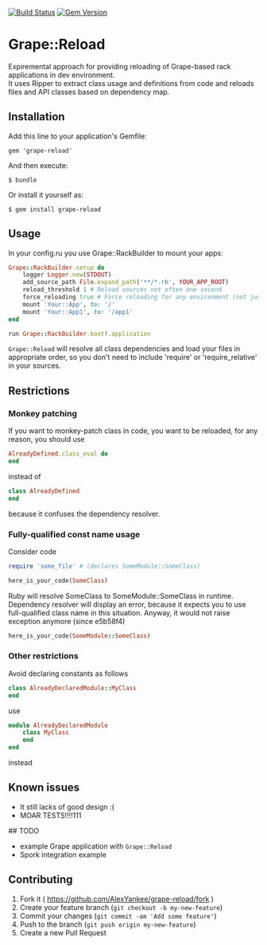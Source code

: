 [![Build Status](https://travis-ci.org/AlexYankee/grape-reload.svg?branch=master)](https://travis-ci.org/AlexYankee/grape-reload)
[![Gem Version](https://badge.fury.io/rb/grape-reload.svg)](http://badge.fury.io/rb/grape-reload)

# Grape::Reload

Expiremental approach for providing reloading of Grape-based rack applications in dev environment.  
It uses Ripper to extract class usage and definitions from code and reloads files and API classes based on dependency map.

## Installation

Add this line to your application's Gemfile:

    gem 'grape-reload'

And then execute:

    $ bundle

Or install it yourself as:

    $ gem install grape-reload

## Usage

In your config.ru you use Grape::RackBuilder to mount your apps:

```ruby
Grape::RackBuilder.setup do
    logger Logger.new(STDOUT)
    add_source_path File.expand_path('**/*.rb', YOUR_APP_ROOT)
    reload_threshold 1 # Reload sources not often one second
    force_reloading true # Force reloading for any environment (not just dev), useful for testing
    mount 'Your::App', to: '/'
    mount 'Your::App1', to: '/app1'
end

run Grape::RackBuilder.boot!.application
```

`Grape::Reload` will resolve all class dependencies and load your files in appropriate order, so you don't need to include 'require' or 'require_relative' in your sources.

## Restrictions

### Monkey patching

If you want to monkey-patch class in code, you want to be reloaded, for any reason, you should use

```ruby
AlreadyDefined.class_eval do 
end
```

instead of

```ruby
class AlreadyDefined
end
```

because it confuses the dependency resolver.

### Fully-qualified const name usage

Consider code

```ruby
require 'some_file' # (declares SomeModule::SomeClass)

here_is_your_code(SomeClass)
```

Ruby will resolve SomeClass to SomeModule::SomeClass in runtime.
Dependency resolver will display an error, because it expects you to
use full-qualified class name in this situation.
Anyway, it would not raise exception anymore (since e5b58f4)

```ruby
here_is_your_code(SomeModule::SomeClass)
```

### Other restrictions

Avoid declaring constants as follows

```ruby
class AlreadyDeclaredModule::MyClass
end
```

use

```ruby
module AlreadyDeclaredModule
    class MyClass
    end
end
```

instead

## Known issues

* It still lacks of good design :(  
* MOAR TESTS!!!!111

## TODO

* example Grape application with `Grape::Reload`
* Spork integration example

## Contributing

1. Fork it ( https://github.com/AlexYankee/grape-reload/fork )
2. Create your feature branch (`git checkout -b my-new-feature`)
3. Commit your changes (`git commit -am 'Add some feature'`)
4. Push to the branch (`git push origin my-new-feature`)
5. Create a new Pull Request
